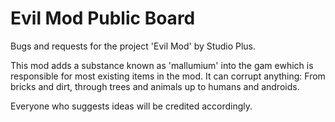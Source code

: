# Evil Mod Public Board
Bugs and requests for the project 'Evil Mod' by Studio Plus.

This mod adds a substance known as 'mallumium' into the gam ewhich is responsible for most existing items in the mod. It can corrupt anything: From bricks and dirt, through trees and animals up to humans and androids.

Everyone who suggests ideas will be credited accordingly.
